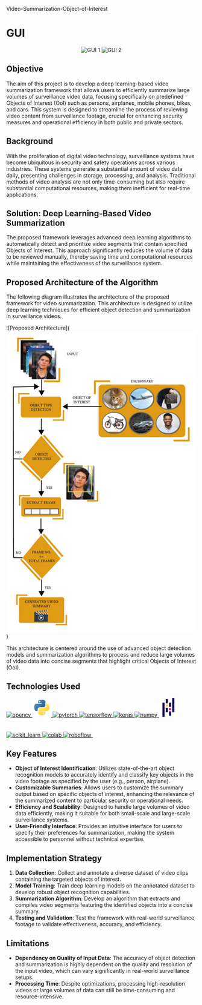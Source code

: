  Video-Summarization-Object-of-Interest


# GUI

<p align="center">
  <img src="![Alt text](GUI/Gui1.PNG)" alt="GUI 1" style="width: 45%;">
  <img src="![Alt text](GUI/Gui1.PNG)" alt="GUI 2" style="width: 45%;">
</p>
 

## Objective
The aim of this project is to develop a deep learning-based video summarization framework that allows users to efficiently summarize large volumes of surveillance video data, focusing specifically on predefined Objects of Interest (OoI) such as persons, airplanes, mobile phones, bikes, and cars. This system is designed to streamline the process of reviewing video content from surveillance footage, crucial for enhancing security measures and operational efficiency in both public and private sectors.

## Background
With the proliferation of digital video technology, surveillance systems have become ubiquitous in security and safety operations across various industries. These systems generate a substantial amount of video data daily, presenting challenges in storage, processing, and analysis. Traditional methods of video analysis are not only time-consuming but also require substantial computational resources, making them inefficient for real-time applications.

## Solution: Deep Learning-Based Video Summarization
The proposed framework leverages advanced deep learning algorithms to automatically detect and prioritize video segments that contain specified Objects of Interest. This approach significantly reduces the volume of data to be reviewed manually, thereby saving time and computational resources while maintaining the effectiveness of the surveillance system.
## Proposed Architecture of the Algorithm

The following diagram illustrates the architecture of the proposed framework for video summarization. This architecture is designed to utilize deep learning techniques for efficient object detection and summarization in surveillance videos.

![Proposed Architecture](![Alt text](GUI/Architecture-of-the-proposed-framework.png))

This architecture is centered around the use of advanced object detection models and summarization algorithms to process and reduce large volumes of video data into concise segments that highlight critical Objects of Interest (OoI).

## Technologies Used

<p align="left">
  <a href="https://opencv.org/" target="_blank" rel="noreferrer">
    <img src="https://www.vectorlogo.zone/logos/opencv/opencv-icon.svg" alt="opencv" width="50" height="50"/>
  </a>
  <a href="https://www.python.org" target="_blank" rel="noreferrer">
    <img src="https://raw.githubusercontent.com/devicons/devicon/master/icons/python/python-original.svg" alt="python" width="50" height="50"/>
  </a>
  <a href="https://pytorch.org/" target="_blank" rel="noreferrer">
    <img src="https://www.vectorlogo.zone/logos/pytorch/pytorch-icon.svg" alt="pytorch" width="50" height="50"/>
  </a>
  <a href="https://www.tensorflow.org" target="_blank" rel="noreferrer">
    <img src="https://www.vectorlogo.zone/logos/tensorflow/tensorflow-icon.svg" alt="tensorflow" width="50" height="50"/>
  </a>
  <a href="https://keras.io/" target="_blank" rel="noreferrer">
    <img src="https://keras.io/img/logo.png" alt="keras" width="50" height="50"/>
  </a>
  <a href="https://numpy.org/" target="_blank" rel="noreferrer">
    <img src="https://numpy.org/images/logo.svg" alt="numpy" width="50" height="50"/>
  </a>
  <a href="https://pandas.pydata.org/" target="_blank" rel="noreferrer">
    <img src="https://raw.githubusercontent.com/devicons/devicon/2ae2a900d2f041da66e950e4d48052658d850630/icons/pandas/pandas-original.svg" alt="pandas" width="50" height="50"/>
  </a>
  <a href="https://scikit-learn.org/" target="_blank" rel="noreferrer">
    <img src="https://upload.wikimedia.org/wikipedia/commons/0/05/Scikit_learn_logo_small.svg" alt="scikit_learn" width="50" height="50"/>
  </a>
  <a href="https://colab.research.google.com/" target="_blank" rel="noreferrer">
    <img src="https://colab.research.google.com/img/colab_favicon_256px.png" alt="colab" width="50" height="50"/>
  </a>
  <a href="https://roboflow.com/" target="_blank" rel="noreferrer">
    <img src="https://app.roboflow.com/images/logomark-color.svg" alt="roboflow" width="50" height="50"/>
  </a>
  <a href="https://ultralytics.com/" target="_blank" rel="noreferrer">
    <img src="https://github.com/ultralytics/assets/raw/main/logo/Ultralytics_Logotype_Reverse.svg" alt="ultralytics" width="50" height="50"/>
  </a>
</p>

## Key Features
- **Object of Interest Identification**: Utilizes state-of-the-art object recognition models to accurately identify and classify key objects in the video footage as specified by the user (e.g., person, airplane).
- **Customizable Summaries**: Allows users to customize the summary output based on specific objects of interest, enhancing the relevance of the summarized content to particular security or operational needs.
- **Efficiency and Scalability**: Designed to handle large volumes of video data efficiently, making it suitable for both small-scale and large-scale surveillance systems.
- **User-Friendly Interface**: Provides an intuitive interface for users to specify their preferences for summarization, making the system accessible to personnel without technical expertise.

## Implementation Strategy
1. **Data Collection**: Collect and annotate a diverse dataset of video clips containing the targeted objects of interest.
2. **Model Training**: Train deep learning models on the annotated dataset to develop robust object recognition capabilities.
3. **Summarization Algorithm**: Develop an algorithm that extracts and compiles video segments featuring the identified objects into a concise summary.
4. **Testing and Validation**: Test the framework with real-world surveillance footage to validate effectiveness, accuracy, and efficiency.

## Limitations
- **Dependency on Quality of Input Data**: The accuracy of object detection and summarization is highly dependent on the quality and resolution of the input video, which can vary significantly in real-world surveillance setups.
- **Processing Time**: Despite optimizations, processing high-resolution videos or large volumes of data can still be time-consuming and resource-intensive.
